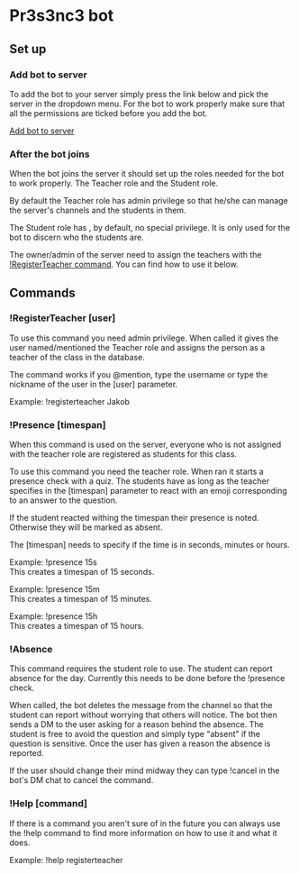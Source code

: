 # Pr3s3nc3 bot

## Set up

### Add bot to server

To add the bot to your server simply press the link below and 
pick the server in the dropdown menu. For the bot to work properly
make sure that all the permissions are ticked before you add the bot.

[Add bot to server](https://discord.com/api/oauth2/authorize?client_id=978574033845112852&permissions=2146958423&scope=bot%20applications.commands)


### After the bot joins

When the bot joins the server it should set up the roles needed for 
the bot to work properly. The Teacher role and the Student role.

By default the Teacher role has admin privilege so that he/she can
manage the server's channels and the students in them.

The Student role has , by default, no special privilege. It is only used for the bot to discern
who the students are.

The owner/admin of the server need to assign the teachers with the
[!RegisterTeacher command](#Commands). You can find how to use it below.

## Commands

### !RegisterTeacher [user]

To use this command you need admin privilege. When called it gives
the user named/mentioned the Teacher role and assigns the person as
a teacher of the class in the database.

The command works if you @mention, type the username or type the nickname
of the user in the [user] parameter.

Example: !registerteacher Jakob

### !Presence [timespan]

When this command is used on the server, everyone who is not
assigned with the teacher role are registered as students for this class.

To use this command you need the teacher role. When ran it starts
a presence check with a quiz. The students have as long as the 
teacher specifies in the [timespan] parameter to react with 
an emoji corresponding to an answer to the question.

If the student reacted withing the timespan their presence is noted.
Otherwise they will be marked as absent.

The [timespan] needs to specify if the time is in seconds, minutes
or hours.

Example: !presence 15s </br>
This creates a timespan of 15 seconds.

Example: !presence 15m </br>
This creates a timespan of 15 minutes.

Example: !presence 15h </br>
This creates a timespan of 15 hours.

### !Absence

This command requires the student role to use. The student can 
report absence for the day. Currently this needs to be done before the
!presence check.

When called, the bot deletes the message from the channel so that
the student can report without worrying that others will notice.
The bot then sends a DM to the user asking for a reason behind the absence.
The student is free to avoid the question and simply type "absent"
if the question is sensitive. Once the user has given a reason the 
absence is reported.

If the user should change their mind midway they can type !cancel
in the bot's DM chat to cancel the command.

### !Help [command]

If there is a command you aren't sure of in the future you can always
use the !help command to find more information on how to use it and what it does.

Example: !help registerteacher
